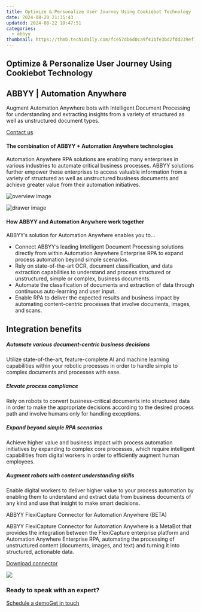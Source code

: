 ```yaml
---
title: Optimize & Personalize User Journey Using Cookiebot Technology
date: 2024-08-20 21:35:43
updated: 2024-08-22 10:47:51
categories:
  - abbyy
thumbnail: https://thmb.techidaily.com/fce57db6d0ca9f41bfe3bd2fdd239ef79b5c70d705be5a8d6f566c06a2b27fc0.jpg
---
```


## Optimize & Personalize User Journey Using Cookiebot Technology

## 

## ABBYY | Automation Anywhere 

Augment Automation Anywhere bots with Intelligent Document Processing for understanding and extracting insights from a variety of structured as well as unstructured document types.

[Contact us](https://tools.techidaily.com/abbyy/products/)

#### The combination of ABBYY + Automation Anywhere technologies 

Automation Anywhere RPA solutions are enabling many enterprises in various industries to automate critical business processes. ABBYY solutions further empower these enterprises to access valuable information from a variety of structured as well as unstructured business documents and achieve greater value from their automation initiatives.

![overview image](https://content.abbyy.com/-/media/project/abbyy/abbyy/solutions/digital-onboarding/overview-image.jpg?h=716&iar=0&w=1272)

![drawer image](https://content.abbyy.com/-/media/project/abbyy/abbyy/solutions/digital-document-archiving/drawer-image.jpg?h=392&iar=0&w=696)

#### How ABBYY and Automation Anywhere work together 

ABBYY’s solution for Automation Anywhere enables you to... 

* Connect ABBYY’s leading Intelligent Document Processing solutions directly from within Automation Anywhere Enterprise RPA to expand process automation beyond simple scenarios.
* Rely on state-of-the-art OCR, document classification, and data extraction capabilities to understand and process structured or unstructured, simple or complex, business documents.
* Automate the classification of documents and extraction of data through continuous auto-learning and user input.
* Enable RPA to deliver the expected results and business impact by automating content-centric processes that involve documents, images, and scans.

## Integration benefits

##### Automate various document-centric business decisions 

Utilize state-of-the-art, feature-complete AI and machine learning capabilities within your robotic processes in order to handle simple to complex documents and processes with ease.

##### Elevate process compliance

Rely on robots to convert business-critical documents into structured data in order to make the appropriate decisions according to the desired process path and involve humans only for handling exceptions.

##### Expand beyond simple RPA scenarios 

Achieve higher value and business impact with process automation initiatives by expanding to complex core processes, which require intelligent capabilities from digital workers in order to efficiently augment human employees.

##### Augment robots with content understanding skills 

Enable digital workers to deliver higher value to your process automation by enabling them to understand and extract data from business documents of any kind and use that insight to make smart decisions.

ABBYY FlexiCapture Connector for Automation Anywhere (BETA) 

ABBYY FlexiCapture Connector for Automation Anywhere is a MetaBot that provides the integration between the FlexiCapture enterprise platform and Automation Anywhere Enterprise RPA, automating the processing of unstructured content (documents, images, and text) and turning it into structured, actionable data.

[Download connector](https://tools.techidaily.com/abbyy/products/)

![](https://content.abbyy.com/-/media/feature/basecomponents/clients/automationanywhere_logo_rev_120px.png?h=44&iar=0&w=120)

### Ready to speak with an expert?

[Schedule a demo](https://tools.techidaily.com/abbyy/products/)[Get in touch](https://tools.techidaily.com/abbyy/products/)

<ins class="adsbygoogle"
     style="display:block"
     data-ad-format="autorelaxed"
     data-ad-client="ca-pub-7571918770474297"
     data-ad-slot="1223367746"></ins>



<ins class="adsbygoogle"
     style="display:block"
     data-ad-client="ca-pub-7571918770474297"
     data-ad-slot="8358498916"
     data-ad-format="auto"
     data-full-width-responsive="true"></ins>
